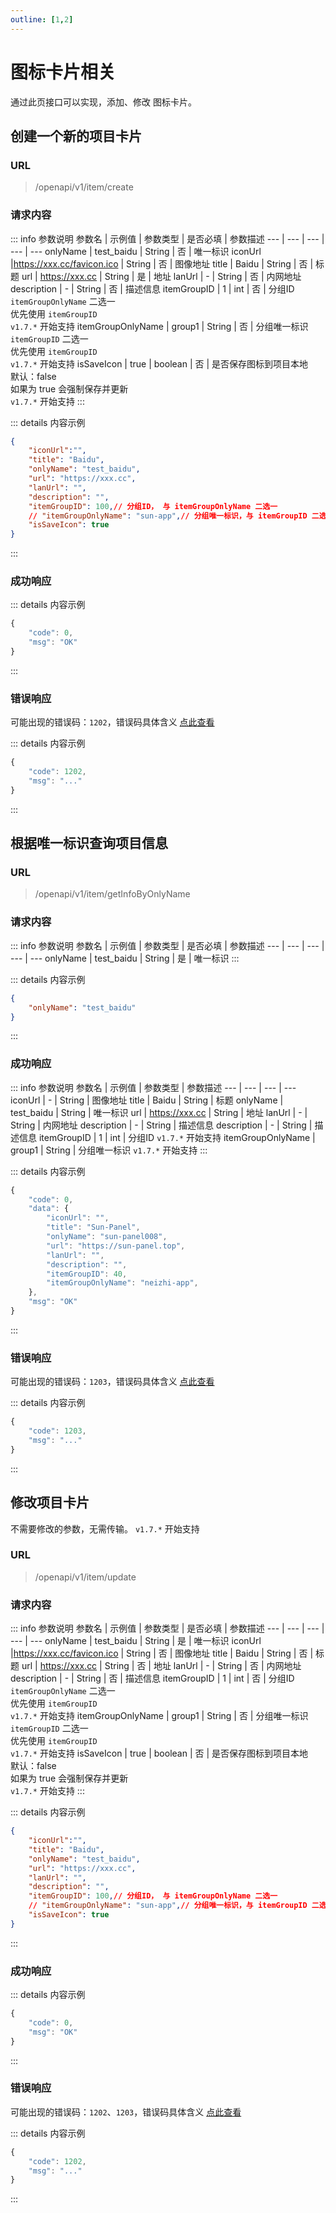 ```yaml
---
outline: [1,2]
---
```


# 图标卡片相关
通过此页接口可以实现，添加、修改 图标卡片。 

## 创建一个新的项目卡片

### URL
> /openapi/v1/item/create

### 请求内容

::: info 参数说明
参数名 | 示例值 | 参数类型 | 是否必填 | 参数描述
--- | --- | --- | --- | ---
onlyName | test_baidu | String | 否 | 唯一标识
iconUrl |https://xxx.cc/favicon.ico | String | 否 | 图像地址
title | Baidu | String | 否 | 标题
url | https://xxx.cc | String | 是 | 地址
lanUrl | - | String | 否 | 内网地址
description | - | String | 否 | 描述信息
itemGroupID | 1 | int | 否 | 分组ID <br> `itemGroupOnlyName` 二选一 <br> 优先使用 `itemGroupID` <br>`v1.7.*` 开始支持
itemGroupOnlyName | group1 | String | 否 | 分组唯一标识 <br> `itemGroupID` 二选一 <br> 优先使用 `itemGroupID` <br>`v1.7.*` 开始支持
isSaveIcon | true | boolean | 否 | 是否保存图标到项目本地 <br> 默认：false  <br> 如果为 true 会强制保存并更新 <br>`v1.7.*` 开始支持
:::

::: details 内容示例
```json
{
    "iconUrl":"",
    "title": "Baidu",
    "onlyName": "test_baidu",
    "url": "https://xxx.cc",
    "lanUrl": "",
    "description": "",
    "itemGroupID": 100,// 分组ID， 与 itemGroupOnlyName 二选一
    // "itemGroupOnlyName": "sun-app",// 分组唯一标识，与 itemGroupID 二选一
    "isSaveIcon": true
}
```
:::

### 成功响应

::: details 内容示例
```javascript
{
    "code": 0,
    "msg": "OK"
}
```
:::

### 错误响应

可能出现的错误码：`1202`，错误码具体含义 [点此查看](./error_code.md)

::: details 内容示例
```javascript
{
    "code": 1202, 
    "msg": "..."
}
```
:::

## 根据唯一标识查询项目信息

### URL
> /openapi/v1/item/getInfoByOnlyName

### 请求内容

::: info 参数说明
参数名 | 示例值 | 参数类型 | 是否必填 | 参数描述
--- | --- | --- | --- | ---
onlyName | test_baidu | String | 是 | 唯一标识
:::

::: details 内容示例
```json
{
    "onlyName": "test_baidu"
}
```
:::


### 成功响应

::: info 参数说明
参数名 | 示例值 | 参数类型 | 参数描述
--- | --- | --- | ---
iconUrl | - | String | 图像地址
title | Baidu | String |  标题
onlyName | test_baidu | String | 唯一标识
url | https://xxx.cc | String |  地址
lanUrl | - | String | 内网地址
description | - | String |  描述信息
description | - | String |  描述信息
itemGroupID | 1 | int | 分组ID `v1.7.*` 开始支持
itemGroupOnlyName | group1 | String | 分组唯一标识 `v1.7.*` 开始支持
:::


::: details 内容示例
```javascript
{
    "code": 0,
    "data": {
        "iconUrl": "",
		"title": "Sun-Panel",
		"onlyName": "sun-panel008",
		"url": "https://sun-panel.top",
		"lanUrl": "",
		"description": "",
		"itemGroupID": 40,
		"itemGroupOnlyName": "neizhi-app",
    },
    "msg": "OK"
}
```
:::


### 错误响应

可能出现的错误码：`1203`，错误码具体含义 [点此查看](./error_code.md)

::: details 内容示例
```javascript
{
    "code": 1203,
    "msg": "..."
}
```
:::



## 修改项目卡片
不需要修改的参数，无需传输。 `v1.7.*` 开始支持

### URL
> /openapi/v1/item/update

### 请求内容

::: info 参数说明
参数名 | 示例值 | 参数类型 | 是否必填 | 参数描述
--- | --- | --- | --- | ---
onlyName | test_baidu | String | 是 | 唯一标识
iconUrl |https://xxx.cc/favicon.ico | String | 否 | 图像地址
title | Baidu | String | 否 | 标题
url | https://xxx.cc | String | 否 | 地址
lanUrl | - | String | 否 | 内网地址
description | - | String | 否 | 描述信息
itemGroupID | 1 | int | 否 | 分组ID <br> `itemGroupOnlyName` 二选一 <br> 优先使用 `itemGroupID` <br>`v1.7.*` 开始支持
itemGroupOnlyName | group1 | String | 否 | 分组唯一标识 <br> `itemGroupID` 二选一 <br> 优先使用 `itemGroupID` <br>`v1.7.*` 开始支持
isSaveIcon | true | boolean | 否 | 是否保存图标到项目本地 <br> 默认：false  <br> 如果为 true 会强制保存并更新 <br>`v1.7.*` 开始支持
:::

::: details 内容示例
```json
{
    "iconUrl":"",
    "title": "Baidu",
    "onlyName": "test_baidu",
    "url": "https://xxx.cc",
    "lanUrl": "",
    "description": "",
    "itemGroupID": 100,// 分组ID， 与 itemGroupOnlyName 二选一
    // "itemGroupOnlyName": "sun-app",// 分组唯一标识，与 itemGroupID 二选一
    "isSaveIcon": true
}
```
:::

### 成功响应

::: details 内容示例
```javascript
{
    "code": 0,
    "msg": "OK"
}
```
:::
### 错误响应

可能出现的错误码：`1202`、`1203`，错误码具体含义 [点此查看](./error_code.md)

::: details 内容示例
```javascript
{
    "code": 1202, 
    "msg": "..."
}
```
:::